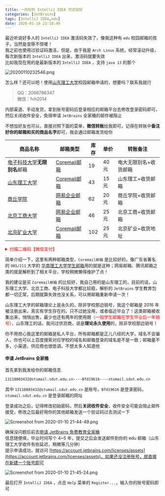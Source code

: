```yaml
---
title: 一月份的 IntelliJ IDEA 可还安好
categories: [JetBrains]
tags: [IntelliJ IDEA,edu]
date: 2020-01-10 23:18:49
---
```

最近听说好多人的 `IntelliJ IDEA` 激活码失效了，像我这种有 `edu` 校园邮箱的孩子，当然是宠辱不惊喽！  
我之前也使用过验证码激活，但是，由于我是 `Arch Linux` 系统，经常滚动升级，每次新版本的  `IntelliJ IDEA` 出来，激活码就要失效  
比如我现在用的是最新版本的  `IntelliJ IDEA` ，支持 `java 13` 的那个  

![20200110232546.png](http://ww1.sinaimg.cn/large/006kWbIogy1gauzy61ywsj30hq0b5adc.jpg)

怎么样？还可以吧！使用[山东理工大学](https://www.sdut.edu.cn/)校园邮箱申请的，想要吗？联系我就行  
> QQ：2066786347  
> 微信：fvh2014  

内部渠道、手动发货，拿到账号密码后登录相应的邮箱平台去修改登录密码即可，然后关闭收件安全，免得申请 `JetBrains` 全家桶的邮件被阻止  

不想加好友也可以，直接对照下面的菜单，**微信转账**给我即可，记得在转账中**备注好你的邮箱和买的商品名字**即可，我会通过邮箱发货给你  

|                        商品名称                        |                              邮箱类型                              | 库存  | 单价 |       转账备注       |
| ------------------------------------------------------ | ----------------------------------------------------------------- | --- | --- | ------------------- |
| [电子科技大学](https://www.uestc.edu.cn/)**无限别名**邮箱 | [Coremail邮箱](http://mail.std.uestc.edu.cn/coremail/xphone/)       | 19   | 40元 | 电大无限别名+收货邮箱 |
| [山东理工大学](https://www.sdut.edu.cn/)                 | [Coremail邮箱](http://stumail.sdut.edu.cn/)                        | 43   | 15元 | 山东理工+收货邮箱     |
| [商丘学院](http://mail.stu.sqxy.edu.cn/)                | [网易企业邮箱](http://mail.stu.sqxy.edu.cn/)                         | 62   | 20元 | 商丘学院+收货邮箱     |
| [北京工商大学](http://www.btbu.edu.cn/)                  | [网易企业邮箱](https://qiye.163.com/login/)                         | 46   | 25元 | 北京工商+收货邮箱     |
| [北京矿业大学](https://www.cumtb.edu.cn/)                | [Coremail邮箱](https://student.cumtb.edu.cn/webmail/login/login.do) | 102  | 25元 | 北京矿业+收货地址     |

<details>
<summary style="color:#ff0000;">扫描二维码【微信支付】</summary>

![IMG_1454(20200110-233603).JPG](http://ww1.sinaimg.cn/large/007nSr9Agy1garxe7dm0cj30j00j0wgy.jpg)
</details>

简单介绍一下，这里有两种邮箱类型，`Coremail邮箱` 是比较好的，像广东省著名的 `985/211` 大学的 [华南理工大学学生邮箱](http://stuemail.scut.edu.cn/)用的就是这种；网易邮箱、腾讯邮箱之类的就是解析到了相关平台，学校稍微懒得维护了点！  

我的建议是买 `Coremail邮箱` 的比较好，我自己用的是山东理工的，目前的话，山东理工大学、北京工商、电子科技大学都比较稳，解析的 `JetBrains` 学生教育包都一切正常，后期就算失效也没关系，可以用邮箱重新申请一次！  

山东理工大学的邮箱理论上是永久的，除非学校那边销号，我这个邮箱是 2016 年被注册出来，真实有学生存在的，只不过她没用，或者临近毕业了！这类邮箱被收集出来，悄悄出售，最少也还有两年的使用期<span style="color:#ff0000;">（一般学生邮箱在学生毕业后一年销号）</span>，山东理工的话，我问过供货商，说是**理论永久使用**的，除非学校那边销号！  

你不用担心我这里的邮箱是私人平台，所有邮箱都是正儿八经的大学，域名不会骗人，你也可以上百度搜索对应学校的域名和邮箱登录的域名是不是一致；邮箱量不多，小渠道，供应商也很低调，不想太多人知道他  

#### 申请 JetBrains 全家桶  
首先拿到我发给你的邮箱信息  
```bash
13110803432@stumail.sdut.edu.cn----Bfd19616----stumail.sdut.edu.cn
```
其中 `13110803432@stumail.sdut.edu.cn` 是账号，`Bfd19616` 是登录密码，`stumail.sdut.edu.cn` 是登录邮箱的网址  

登录成功之后，记得修改初始密码，然后**关闭收件安全**，收件安全可能会阻止邮件接受，修改之后最好用你的其他邮箱发送一个验证码过去测试一下  

![Screenshot from 2020-01-10 21-44-49.png](http://ww1.sinaimg.cn/large/007nSr9Agy1garxgooao5j31hc0fywhb.jpg)  

确保没问题后前去[申请 JetBrains 免费教育全家桶](https://www.jetbrains.com/shop/eform/students)  
信息随便填，毕业时间写个 4~5 年，提交之后会发送邮件到你的 edu 邮箱（山东理工大学收件有些延迟，稍微等几分钟）  
提示申请成功，就访问 [https://account.jetbrains.com/licenses/assets](https://account.jetbrains.com/licenses/assets)，如果还没注册账号，就直接在新建一个账号即可  

![Screenshot from 2020-01-10 21-45-24.png](http://ww1.sinaimg.cn/large/007nSr9Agy1garxh7my6hj31gt0l2wha.jpg)  

最后打开  `IntelliJ IDEA` ，点击 `Help` 菜单的 `Register...`，输入你的账号密码即可






